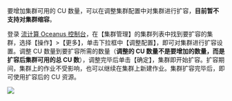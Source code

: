 要增加集群可用的 CU 数量，可以在调整集群配置中对集群进行扩容，**目前暂不支持对集群缩容**。

登录 [流计算 Oceanus 控制台](https://console.cloud.tencent.com/oceanus)，在【集群管理】的集群列表中找到要扩容的集群，选择【操作】>【更多】，单击下拉框中【调整配置】，即可对集群进行扩容设置。调整 CU 数量到要扩容所需的数量（**调整的 CU 数量不是要增加的数量，而是扩容后集群可用的总 CU 数**），调整完毕后单击【确定】，集群即开始扩容。扩容期间，集群上的作业不受影响，也可以继续在集群上新建作业。集群扩容完毕后，即可使用扩容后的 CU 资源。

![](https://main.qcloudimg.com/raw/fe0d9ff7088c11fbab73c1c86ee11d94.png)
